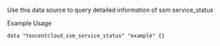 Use this data source to query detailed information of ssm service_status

Example Usage

```hcl
data "tencentcloud_ssm_service_status" "example" {}
```